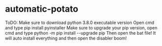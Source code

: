# automatic-potato
ToDO: Make sure to download python 3.8.0 executable version
Open cmd and type pip install pyinstaller
Make sure to upgrade your pip version, open cmd and type python -m pip install --upgrade pip
Then open the bat file! It will auto install everything and then open the disabler boom!
